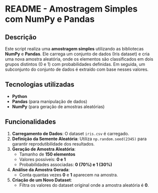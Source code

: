 # README - Amostragem Simples com NumPy e Pandas

## Descrição
Este script realiza uma **amostragem simples** utilizando as bibliotecas **NumPy** e **Pandas**. Ele carrega um conjunto de dados (Iris dataset) e cria uma nova amostra aleatória, onde os elementos são classificados em dois grupos distintos (0 e 1) com probabilidades definidas. Em seguida, um subconjunto do conjunto de dados é extraído com base nesses valores.

## Tecnologias utilizadas
- **Python**
- **Pandas** (para manipulação de dados)
- **NumPy** (para geração de amostras aleatórias)

## Funcionalidades
1. **Carregamento de Dados**: O dataset `iris.csv` é carregado.
2. **Definição da Semente Aleatória**: Utiliza `np.random.seed(2345)` para garantir reprodutibilidade dos resultados.
3. **Geração de Amostra Aleatória**:
   - Tamanho de **150 elementos**
   - Valores possíveis: **0 e 1**
   - Probabilidades associadas: **0 (70%) e 1 (30%)**
4. **Análise da Amostra Gerada**:
   - Conta quantas vezes **0** e **1** aparecem na amostra.
5. **Criação de um Novo Dataset**:
   - Filtra os valores do dataset original onde a amostra aleatória é **0**.



